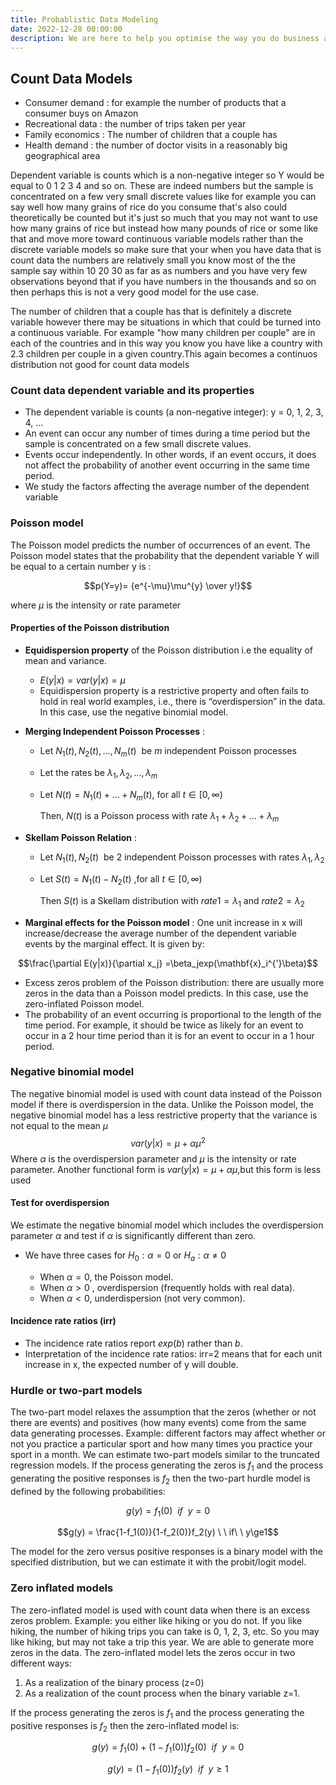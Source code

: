 ```yaml
---
title: Probablistic Data Modeling
date: 2022-12-28 00:00:00
description: We are here to help you optimise the way you do business and scale your business to the globe using Quality Data, Machine Learning and Automation.
---
```


## Count Data Models

- Consumer demand : for example the number of products that a consumer buys on Amazon 
- Recreational data : the number of trips taken per year 
- Family economics : The number of children that a couple has
- Health demand : the number of doctor visits in a reasonably big geographical area

Dependent variable is counts which is a non-negative integer so Y would be equal to 0 1 2 3 4 and so on.  These are indeed numbers but the sample is concentrated on a few very small discrete values like for example you can say well how many grains of rice do you consume that's also could theoretically be counted but it's just so much that you may not want to use how many grains of rice but instead how many pounds of rice or some like that and move more toward continuous variable models rather than the discrete variable models so make sure that your when you have data that is count data the numbers are relatively small you know most of the the sample say within 10 20 30 as far as as numbers and you have very few observations beyond that if you have numbers in the thousands and so on then perhaps this is not a very good model for the use case. 

The number of children that a couple has that is definitely a discrete variable however there may be situations in which that could be turned into a continuous variable.  For example "how many children per couple" are in each of the countries and in this way you know you have like a country with 2.3 children per couple in a given country.This again becomes a continuos distribution not good for count data models

### Count data dependent variable and its properties

- The dependent variable is counts (a non-negative integer): y = 0, 1, 2, 3, 4, ...
- An event can occur any number of times during a time period but the sample is concentrated on a few small discrete values.
- Events occur independently. In other words, if an event occurs, it does not affect the probability of another event occurring in the same time period.
- We study the factors affecting the average number of the dependent variable

### Poisson model
The Poisson model predicts the number of occurrences of an event. The Poisson model states that the probability that the dependent variable Y will be equal to a certain number y is :


$$p(Y=y)= {e^{-\mu}\mu^{y} \over y!}$$

where $\mu$ is the intensity or rate parameter

#### Properties of the Poisson distribution

- **Equidispersion property** of the Poisson distribution i.e the equality of mean and variance. 
	- $E(y|x)=var(y|x)=\mu$
	- Equidispersion property is a restrictive property and often fails to hold in real world examples, i.e., there is “overdispersion” in the data. In this case, use the negative binomial model.   
- **Merging Independent Poisson Processes** : 
	* Let $N_1(t), N_2(t), ... , N_m(t)$  be $m$ independent Poisson processes  
	* Let the rates be $λ_1, λ_2, ...,  λ_m$  
	* Let  $N(t) = N_1(t) + ... + N_m(t)$, for all $t∈[0,∞)$ 
	  
	  Then, $N(t)$ is a Poisson process with rate $λ_1+λ_2+ ... +λ_m$

- **Skellam Poisson Relation** : 
	- Let $N_1(t), N_2(t)$  be 2 independent Poisson processes with rates $λ_1, λ_2$
	- Let $S(t) = N_1(t) - N_2(t)$ ,for all $t∈[0,∞)$ 
	  
	  Then $S(t)$ is a Skellam distribution with $rate1 =  λ_1$ and $rate2 =  λ_2$

- **Marginal effects for the Poisson model** : One unit increase in x will increase/decrease the average number of the dependent variable events by the marginal effect. It is given by:
  
$$\frac{\partial E(y|x)}{\partial x_j} =\beta_jexp(\mathbf{x}_i^{'}\beta)$$


- Excess zeros problem of the Poisson distribution: there are usually more zeros in the data than a Poisson model predicts. In this case, use the zero-inflated Poisson model.
- The probability of an event occurring is proportional to the length of the time period. For example, it should be twice as likely for an event to occur in a 2 hour time period than it is for an event to occur in a 1 hour period.


### Negative binomial model
The negative binomial model is used with count data instead of the Poisson model if there is
overdispersion in the data. Unlike the Poisson model, the negative binomial model has a less restrictive property that the variance is not equal to the mean $\mu$
$$var(y|x) = \mu + \alpha\mu^2$$
Where  $\alpha$  is the overdispersion parameter and $\mu$ is the intensity or rate parameter. Another functional form is $var(y|x) = \mu + \alpha\mu$,but this form is less used

#### Test for overdispersion
We estimate the negative binomial model which includes the overdispersion parameter $\alpha$ and test if $\alpha$ is significantly different than zero.

- We have three cases for $H_0: \alpha = 0$  or  $H_a: \alpha \ne 0$

	- When $\alpha = 0$, the Poisson model. 
	- When $\alpha > 0$ , overdispersion (frequently holds with real data).
	- When $\alpha < 0$, underdispersion (not very common).

#### Incidence rate ratios (irr)
- The incidence rate ratios report $exp(b)$ rather than $b$.
- Interpretation of the incidence rate ratios: irr=2 means that for each unit increase in x, the
expected number of y will double.

### Hurdle or two-part models 

The two-part model relaxes the assumption that the zeros (whether or not there are events) and
positives (how many events) come from the same data generating processes. Example: different factors may affect whether or not you practice a particular sport and how many times you practice your sport in a month. We can estimate two-part models similar to the truncated regression models. If the process generating the zeros is $f_1$ and the process generating the positive responses is $f_2$ then the two-part hurdle model is defined by the following probabilities:

$$ g(y) = f_1(0) \ \ if \ \ y=0$$

$$g(y) = \frac{1-f_1(0)}{1-f_2(0)}f_2(y) \ \ if\ \ y\ge1$$

The model for the zero versus positive responses is a binary model with the specified
distribution, but we can estimate it with the probit/logit model.

### Zero inflated models 

The zero-inflated model is used with count data when there is an excess zeros problem. Example: you either like hiking or you do not. If you like hiking, the number of hiking trips
you can take is 0, 1, 2, 3, etc. So you may like hiking, but may not take a trip this year. We
are able to generate more zeros in the data.  The zero-inflated model lets the zeros occur in two different ways:  

1. As a realization of the binary process (z=0) 
2. As a realization of the count process when the binary variable z=1.



If the process generating the zeros is $f_1$ and the process generating the positive responses is
$f_2$ then the zero-inflated model is:

$$g(y)=f_1(0)+(1-f_1(0))f_2(0) \ \ if \ \ y = 0$$

$$g(y)=(1-f_1(0))f_2(y) \ \ if \ \ y \ge 1$$

